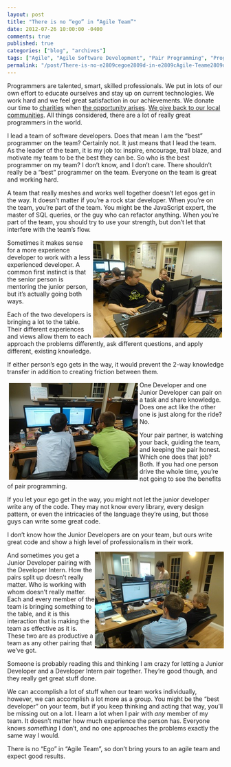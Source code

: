 ```yaml
---
layout: post
title: "There is no “ego” in “Agile Team”"
date: 2012-07-26 10:00:00 -0400
comments: true
published: true
categories: ["blog", "archives"]
tags: ["Agile", "Agile Software Development", "Pair Programming", "Programming"]
permalink: "/post/There-is-no-e2809cegoe2809d-in-e2809cAgile-Teame2809d/"
---
```

<!-- more -->



<p>Programmers are talented, smart, skilled professionals. We put in lots of our own effort to educate ourselves and stay up on current technologies. We work hard and we feel great satisfaction in our achievements. We donate our time to <a href="http://www.euclidbeach.org/">charities</a> when <a href="http://www.clevelandgivecamp.org/">the opportunity arises</a>. <a href="/post/Developers-Give-Back.aspx">We give back to our local communities</a>. All things considered, there are a lot of really great programmers in the world.</p>  <p>I lead a team of software developers. Does that mean I am the “best” programmer on the team? Certainly not. It just means that I lead the team. As the leader of the team, it is my job to: inspire, encourage, trail blaze, and motivate my team to be the best they can be. So who is the best programmer on my team? I don’t know, and I don’t care. There shouldn’t really be a “best” programmer on the team. Everyone on the team is great and working hard. </p>  <p>A team that really meshes and works well together doesn’t let egos get in the way. It doesn’t matter if you’re a rock star developer. When you’re on the team, you’re part of the team. You might be the JavaScript expert, the master of SQL queries, or the guy who can refactor anything. When you’re part of the team, you should try to use your strength, but don’t let that interfere with the team’s flow.</p>  <p><a href="/images/files/WP_000518%5B5%5D.jpg"><img style="background-image: none; border-bottom: 0px; border-left: 0px; margin: 4px; padding-left: 0px; padding-right: 0px; display: inline; float: right; border-top: 0px; border-right: 0px; padding-top: 0px" title="WP_000518" border="0" alt="WP_000518" align="right" src="/images/files/WP_000518%5B5%5D_thumb.jpg" width="300" height="225" /></a>Sometimes it makes sense for a more experience developer to work with a less experienced developer. A common first instinct is that the senior person is mentoring the junior person, but it’s actually going both ways. </p>  <p>Each of the two developers is bringing a lot to the table. Their different experiences and views allow them to each approach the problems differently, ask different questions, and apply different, existing knowledge. </p>  <p>If either person’s ego gets in the way, it would prevent the 2-way knowledge transfer in addition to creating friction between them. </p>    <p><a href="/images/files/WP_000541%5B5%5D.jpg"><img style="background-image: none; border-bottom: 0px; border-left: 0px; margin: 4px; padding-left: 0px; padding-right: 0px; display: inline; float: left; border-top: 0px; border-right: 0px; padding-top: 0px" title="WP_000541" border="0" alt="WP_000541" align="left" src="/images/files/WP_000541%5B5%5D_thumb.jpg" width="300" height="225" /></a>One Developer and one Junior Developer can pair on a task and share knowledge. Does one act like the other one is just along for the ride? No. </p>  <p>Your pair partner, is watching your back, guiding the team, and keeping the pair honest. Which one does that job? Both. If you had one person drive the whole time, you’re not going to see the benefits of pair programming. </p>  <p>If you let your ego get in the way, you might not let the junior developer write any of the code. They may not know every library, every design pattern, or even the intricacies of the language they’re using, but those guys can write some great code.</p>  <p>I don’t know how the Junior Developers are on your team, but ours write great code and show a high level of professionalism in their work. </p>  <p><a href="/images/files/RichAndEric.jpg"><img style="background-image: none; border-bottom: 0px; border-left: 0px; padding-left: 0px; padding-right: 0px; display: inline; float: right; border-top: 0px; border-right: 0px; padding-top: 0px" title="RichAndEric" border="0" alt="RichAndEric" align="right" src="/images/files/RichAndEric_thumb.jpg" width="300" height="225" /></a>And sometimes you get a Junior Developer pairing with the Developer Intern. How the pairs split up doesn’t really matter. Who is working with whom doesn’t really matter. Each and every member of the team is bringing something to the table, and it is this interaction that is making the team as effective as it is. These two are as productive a team as any other pairing that we’ve got. </p>  <p>Someone is probably reading this and thinking I am crazy for letting a Junior Developer and a Developer Intern pair together. They’re good though, and they really get great stuff done.</p>  <p>We can accomplish a lot of stuff when our team works individually, however, we can accomplish a lot more as a group. You might be the “best developer” on your team, but if you keep thinking and acting that way, you’ll be missing out on a lot. I learn a lot when I pair with <em>any</em> member of my team. It doesn’t matter how much experience the person has. Everyone knows <em>something</em> I don’t, and no one approaches the problems exactly the same way I would.</p>          <p>There is no “Ego” in “Agile Team”, so don’t bring yours to an agile team and expect good results.</p>
